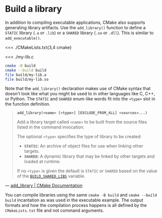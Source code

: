 # Build a library

In addition to compiling executable applications, CMake also supports generating library artifacts. Use the `add_library()` function to define a `STATIC` library (`.a` or `.lib`) or a `SHARED` library (`.so` or `.dll`). This is similar to `add_executable()`.

<<< ./CMakeLists.txt{3,4 cmake}

<<< ./my-lib.c

```sh
cmake -B build
cmake --build build
file build/my-lib.a
file build/my-lib.so
```

Note that the `add_library()` declaration makes use of CMake syntax that doesn't look like what you might be used to in other languages like C, C++, or Python. The `STATIC` and `SHARED` enum-like words fit into the `<type>` slot in the function definition.

> **`add_library(<name> [<type>] [EXCLUDE_FROM_ALL] <sources>...)`**
>
> Add a library target called `<name>` to be built from the source files listed in the command invocation.
>
> The optional `<type>` specifies the type of library to be created:
>
> - **`STATIC`:** An archive of object files for use when linking other targets.
> - **`SHARED`:** A dynamic library that may be linked by other targets and loaded at runtime.
>
> If no `<type>` is given the default is `STATIC` or `SHARED` based on the value of the [`BUILD_SHARED_LIBS`](https://cmake.org/cmake/help/latest/variable/BUILD_SHARED_LIBS.html#variable:BUILD_SHARED_LIBS) variable.

&mdash; [add_library | CMake Documentation](https://cmake.org/cmake/help/latest/command/add_library.html)

You can compile libraries using the same `cmake -B build` and `cmake --build build` incantation as was used in the executable example. The output formats and how the compilation process happens is all defined by the `CMakeLists.txt` file and not command arguments.